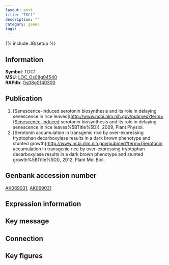 ```yaml
---
layout: post
title: "TDC1"
description: ""
category: genes
tags: 
---
```

{% include JB/setup %}

## Information
__Symbol__: TDC1  
__MSU__: [LOC_Os08g04540](http://rice.plantbiology.msu.edu/cgi-bin/ORF_infopage.cgi?orf=LOC_Os08g04540)  
__RAPdb__: [Os08g0140300](http://rapdb.dna.affrc.go.jp/viewer/gbrowse_details/irgsp1?name=Os08g0140300)  

## Publication
1. [Senescence-induced serotonin biosynthesis and its role in delaying senescence in rice leaves](http://www.ncbi.nlm.nih.gov/pubmed?term=(Senescence-induced serotonin biosynthesis and its role in delaying senescence in rice leaves%5BTitle%5D)), 2009, Plant Physiol.
2. [Serotonin accumulation in transgenic rice by over-expressing tryptophan decarboxylase results in a dark brown phenotype and stunted growth](http://www.ncbi.nlm.nih.gov/pubmed?term=(Serotonin accumulation in transgenic rice by over-expressing tryptophan decarboxylase results in a dark brown phenotype and stunted growth%5BTitle%5D)), 2012, Plant Mol Biol.

## Genbank accession number
[AK069031](http://www.ncbi.nlm.nih.gov/nuccore/AK069031), [AK069031](http://www.ncbi.nlm.nih.gov/nuccore/AK069031)

## Expression information

## Key message

## Connection

## Key figures


